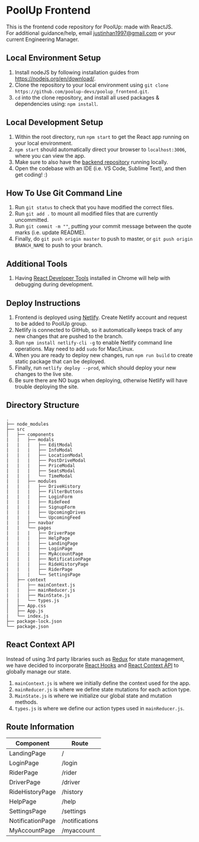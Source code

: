 # PoolUp Frontend

This is the frontend code repository for PoolUp: made with ReactJS.<br>
For additional guidance/help, email justinhan1997@gmail.com or your current Engineering Manager.

## Local Environment Setup

1. Install nodeJS by following installation guides from https://nodejs.org/en/download/.
2. Clone the repository to your local environment using `git clone https://github.com/poolup-devs/poolup_frontend.git`.
3. `cd` into the clone repository, and install all used packages & dependencies using: `npm install`.

## Local Development Setup

1. Within the root directory, run `npm start` to get the React app running on your local environment.
2. `npm start` should automatically direct your browser to `localhost:3006`, where you can view the app.
3. Make sure to also have the [backend repository](https://github.com/poolup-devs/poolup_backend) running locally.
4. Open the codebase with an IDE (i.e. VS Code, Sublime Text), and then get coding! :)

## How To Use Git Command Line

1. Run `git status` to check that you have modified the correct files.
2. Run `git add .` to mount all modified files that are currently uncommitted.
3. Run `git commit -m ""`, putting your commit message between the quote marks (i.e. update README).
4. Finally, do `git push origin master` to push to master, or `git push origin BRANCH_NAME` to push to your branch.

## Additional Tools

1. Having [React Developer Tools](https://chrome.google.com/webstore/detail/react-developer-tools/fmkadmapgofadopljbjfkapdkoienihi?hl=en)
   installed in Chrome will help with debugging during development.

## Deploy Instructions

1. Frontend is deployed using [Netlify](https://www.netlify.com/). Create Netlify account and request to be added to PoolUp group.
2. Netlify is connected to GitHub, so it automatically keeps track of any new changes that are pushed to the branch.
3. Run `npm install netlify-cli -g` to enable Netlify command line operations. May need to add `sudo` for Mac/Linux.
4. When you are ready to deploy new changes, run `npm run build` to create static package that can be deployed.
5. Finally, run `netlify deploy --prod`, which should deploy your new changes to the live site.
6. Be sure there are NO bugs when deploying, otherwise Netlify will have trouble deploying the site.

## Directory Structure

    .
    ├── node_modules
    ├── src
    │   ├── components
    |   |   ├── modals
    |   |   |   ├── EditModal
    |   |   |   ├── InfoModal
    |   |   |   ├── LocationModal
    |   |   |   ├── PostDriveModal
    |   |   |   ├── PriceModal
    |   |   |   ├── SeatsModal
    |   |   |   └── TimeModal
    |   |   ├── modules
    |   |   |   ├── DriveHistory
    |   |   |   ├── FilterButtons
    |   |   |   ├── LoginForm
    |   |   |   ├── RideFeed
    |   |   |   ├── SignupForm
    |   |   |   ├── UpcomingDrives
    |   |   |   └── UpcomingFeed
    |   |   ├── navbar
    |   |   └── pages
    |   |   |   ├── DriverPage
    |   |   |   ├── HelpPage
    |   |   |   ├── LandingPage
    |   |   |   ├── LoginPage
    |   |   |   ├── MyAccountPage
    |   |   |   ├── NotificationPage
    |   |   |   ├── RideHistoryPage
    |   |   |   ├── RiderPage
    |   |   |   └── SettingsPage
    │   ├── context
    |   |   ├── mainContext.js
    |   |   ├── mainReducer.js
    |   |   ├── MainState.js
    |   |   └── types.js
    │   ├── App.css
    │   ├── App.js
    |   └── index.js
    ├── package-lock.json
    └── package.json

## React Context API

Instead of using 3rd party libraries such as [Redux](https://redux.js.org/) for state management, we have
decided to incorporate [React Hooks](https://reactjs.org/docs/hooks-intro.html) and
[React Context API](https://reactjs.org/docs/context.html) to globally manage our state.<br>

1. `mainContext.js` is where we initially define the context used for the app.
2. `mainReducer.js` is where we define state mutations for each action type.
3. `MainState.js` is where we initialize our global state and mutation methods.
4. `types.js` is where we define our action types used in `mainReducer.js`.

## Route Information

| Component        | Route          |
| ---------------- | -------------- |
| LandingPage      | /              |
| LoginPage        | /login         |
| RiderPage        | /rider         |
| DriverPage       | /driver        |
| RideHistoryPage  | /history       |
| HelpPage         | /help          |
| SettingsPage     | /settings      |
| NotificationPage | /notifications |
| MyAccountPage    | /myaccount     |
